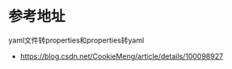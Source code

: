 # 参考地址
yaml文件转properties和properties转yaml
- https://blog.csdn.net/CookieMeng/article/details/100098927


